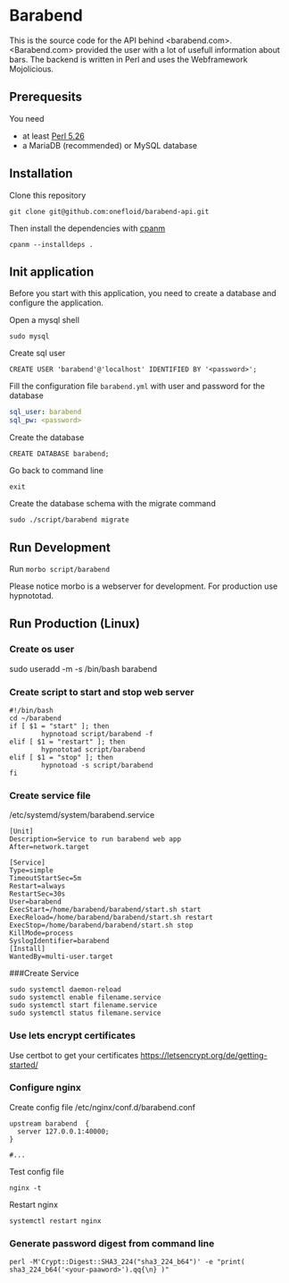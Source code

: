# Barabend

This is the source code for the API behind <barabend.com>. <Barabend.com> provided the user with a lot of usefull information about bars.
The backend is written in Perl and uses the Webframework Mojolicious.


## Prerequesits

You need 
* at least [Perl 5.26](https://perl.org)
* a MariaDB (recommended) or MySQL database

## Installation

Clone this repository

```
git clone git@github.com:onefloid/barabend-api.git
```

Then install the dependencies with [cpanm](https://metacpan.org/pod/cpanm)

```
cpanm --installdeps .
```

## Init application

Before you start with this application, you need to create a database and
configure the application.

Open a mysql shell

```
sudo mysql
```

Create sql user

```
CREATE USER 'barabend'@'localhost' IDENTIFIED BY '<password>';
```

Fill the configuration file  `barabend.yml` with user and password for the database

```yaml
sql_user: barabend
sql_pw: <password>
```

Create the database

```
CREATE DATABASE barabend;
```

Go back to command line

```
exit
```

Create the database schema with the migrate command

```
sudo ./script/barabend migrate
```

## Run Development

Run `morbo script/barabend`

Please notice morbo is a webserver for development. For production use hypnototad. 

## Run Production (Linux)

### Create os user
sudo useradd -m -s /bin/bash barabend

### Create script to start and stop web server
```
#!/bin/bash
cd ~/barabend
if [ $1 = "start" ]; then
        hypnotoad script/barabend -f
elif [ $1 = "restart" ]; then
        hypnototad script/barabend
elif [ $1 = "stop" ]; then
        hypnotoad -s script/barabend
fi
```

### Create service file
/etc/systemd/system/barabend.service

```
[Unit]
Description=Service to run barabend web app
After=network.target

[Service]
Type=simple
TimeoutStartSec=5m
Restart=always
RestartSec=30s
User=barabend
ExecStart=/home/barabend/barabend/start.sh start
ExecReload=/home/barabend/barabend/start.sh restart
ExecStop=/home/barabend/barabend/start.sh stop
KillMode=process
SyslogIdentifier=barabend
[Install]
WantedBy=multi-user.target

```
###Create Service

```
sudo systemctl daemon-reload
sudo systemctl enable filename.service
sudo systemctl start filename.service
sudo systemctl status filemane.service
```

### Use lets encrypt certificates
Use certbot to get your certificates
https://letsencrypt.org/de/getting-started/

### Configure nginx
Create config file 
 /etc/nginx/conf.d/barabend.conf
```
upstream barabend  {
  server 127.0.0.1:40000;
}

#...

```

Test config file
```
nginx -t
```

Restart nginx
```
systemctl restart nginx
```

### Generate password digest from command line

```
perl -M'Crypt::Digest::SHA3_224("sha3_224_b64")' -e "print( sha3_224_b64('<your-paaword>').qq{\n} )"
```